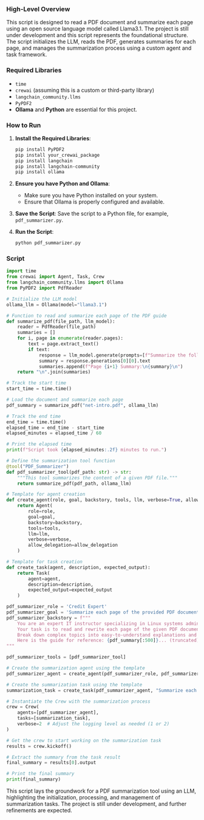 ### High-Level Overview

This script is designed to read a PDF document and summarize each page using an open source language model called Llama3.1. The project is still under development and this script represents the foundational structure. The script initializes the LLM, reads the PDF, generates summaries for each page, and manages the summarization process using a custom agent and task framework.

### Required Libraries

- `time`
- `crewai` (assuming this is a custom or third-party library)
- `langchain_community.llms`
- `PyPDF2`
- **Ollama** and **Python** are essential for this project.

### How to Run

1. **Install the Required Libraries**:
   ```bash
   pip install PyPDF2
   pip install your_crewai_package
   pip install langchain
   pip install langchain-community
   pip install ollama
   ```

2. **Ensure you have Python and Ollama**:
   - Make sure you have Python installed on your system.
   - Ensure that Ollama is properly configured and available.

3. **Save the Script**: Save the script to a Python file, for example, `pdf_summarizer.py`.

4. **Run the Script**:
   ```bash
   python pdf_summarizer.py
   ```

### Script

```python
import time
from crewai import Agent, Task, Crew
from langchain_community.llms import Ollama
from PyPDF2 import PdfReader

# Initialize the LLM model
ollama_llm = Ollama(model="llama3.1")

# Function to read and summarize each page of the PDF guide
def summarize_pdf(file_path, llm_model):
    reader = PdfReader(file_path)
    summaries = []
    for i, page in enumerate(reader.pages):
        text = page.extract_text()
        if text:
            response = llm_model.generate(prompts=[f"Summarize the following text:\n\n{text}"])
            summary = response.generations[0][0].text
            summaries.append(f"Page {i+1} Summary:\n{summary}\n")
    return "\n".join(summaries)

# Track the start time
start_time = time.time()

# Load the document and summarize each page
pdf_summary = summarize_pdf("net-intro.pdf", ollama_llm)

# Track the end time
end_time = time.time()
elapsed_time = end_time - start_time
elapsed_minutes = elapsed_time / 60

# Print the elapsed time
print(f"Script took {elapsed_minutes:.2f} minutes to run.")

# Define the summarization tool function
@tool("PDF_Summarizer")
def pdf_summarizer_tool(pdf_path: str) -> str:
    """This tool summarizes the content of a given PDF file."""
    return summarize_pdf(pdf_path, ollama_llm)

# Template for agent creation
def create_agent(role, goal, backstory, tools, llm, verbose=True, allow_delegation=True):
    return Agent(
        role=role,
        goal=goal,
        backstory=backstory,
        tools=tools,
        llm=llm,
        verbose=verbose,
        allow_delegation=allow_delegation
    )

# Template for task creation
def create_task(agent, description, expected_output):
    return Task(
        agent=agent,
        description=description,
        expected_output=expected_output
    )

pdf_summarizer_role = 'Credit Expert'
pdf_summarizer_goal = 'Summarize each page of the provided PDF document.'
pdf_summarizer_backstory = f"""
    You are an expert IT instructor specializing in Linux systems administration and open-source technologies. 
    Your task is to read and rewrite each page of the given PDF document to simplify and clarify the key concepts of Linux for a broad audience.
    Break down complex topics into easy-to-understand explanations and provide practical examples from real-world scenarios to ensure clarity and comprehension.
    Here is the guide for reference: {pdf_summary[:500]}... (truncated)
"""

pdf_summarizer_tools = [pdf_summarizer_tool]

# Create the summarization agent using the template
pdf_summarizer_agent = create_agent(pdf_summarizer_role, pdf_summarizer_goal, pdf_summarizer_backstory, pdf_summarizer_tools, ollama_llm)

# Create the summarization task using the template
summarization_task = create_task(pdf_summarizer_agent, "Summarize each page of the provided PDF document.", "A summary of each page of the PDF document.")

# Instantiate the Crew with the summarization process
crew = Crew(
    agents=[pdf_summarizer_agent],
    tasks=[summarization_task],
    verbose=2  # Adjust the logging level as needed (1 or 2)
)

# Get the crew to start working on the summarization task
results = crew.kickoff()

# Extract the summary from the task result
final_summary = results[0].output

# Print the final summary
print(final_summary)
```

This script lays the groundwork for a PDF summarization tool using an LLM, highlighting the initialization, processing, and management of summarization tasks. The project is still under development, and further refinements are expected.
